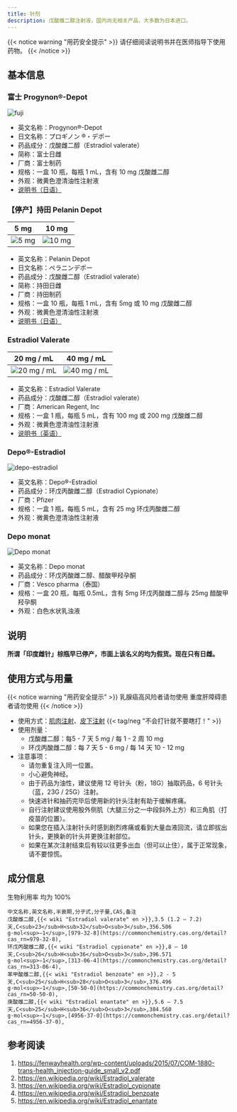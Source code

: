 ```yaml
---
title: 针剂
description: 戊酸雌二醇注射液，国内尚无相关产品，大多数为日本进口。
---
```


{{< notice warning "用药安全提示" >}}
请仔细阅读说明书并在医师指导下使用药物。
{{< /notice >}}

## 基本信息

### 富士 Progynon&reg;-Depot

![fuji](/images/medicine/injection/progynon-depot.jpg)

- 英文名称：Progynon&reg;-Depot
- 日文名称：プロギノン &reg;・デポー
- 药品成分：戊酸雌二醇（Estradiol valerate）
- 简称：富士日雌
- 厂商：富士制药
- 规格：一盒 10 瓶，每瓶 1 mL，含有 10 mg 戊酸雌二醇
- 外观：微黄色澄清油性注射液
- [说明书（日语）](/documents/progynon.pdf)

### 【停产】持田 Pelanin Depot

|          5 mg          |          10 mg           |
| :--------------------: | :----------------------: |
| ![5 mg](/images/medicine/injection/mochida-5.jpg) | ![10 mg](/images/medicine/injection/mochida-10.jpg) |

- 英文名称：Pelanin Depot
- 日文名称：ペラニンデポー
- 药品成分：戊酸雌二醇（Estradiol valerate）
- 简称：持田日雌
- 厂商：持田制药
- 规格：一盒 10 瓶，每瓶 1 mL，含有 5mg 或 10 mg 戊酸雌二醇
- 外观：微黄色澄清油性注射液
- [说明书（日语）](/documents/pelanin.pdf)

### Estradiol Valerate

|          20 mg / mL          |          40 mg / mL           |
| :--------------------------: | :---------------------------: |
| ![20 mg / mL](/images/medicine/injection/generic-ev-20.jpg) | ![40 mg / mL](/images/medicine/injection/generic-ev-40.jpg) |

- 英文名称：Estradiol Valerate
- 药品成分：戊酸雌二醇（Estradiol valerate）
- 厂商：American Regent, Inc
- 规格：一盒 1 瓶，每瓶 5 mL，含有 100 mg 或 200 mg 戊酸雌二醇
- 外观：微黄色澄清油性注射液
- [说明书（英语）](/documents/generic-ev.pdf)

### Depo&reg;-Estradiol

![depo-estradiol](/images/medicine/injection/depo-estradiol.png)

- 英文名称：Depo&reg;-Estradiol
- 药品成分：环戊丙酸雌二醇（Estradiol Cypionate）
- 厂商：Pfizer
- 规格：一盒 1 瓶，每瓶 5 mL，含有 25 mg 环戊丙酸雌二醇
- 外观：微黄色澄清油性注射液

### Depo monat

![Depo monat](/images/medicine/injection/depo_monat.jpg)

- 英文名称：Depo monat
- 药品成分：环戊丙酸雌二醇、醋酸甲羟孕酮
- 厂商：Vesco pharma（泰国）
- 规格：一盒 20 瓶，每瓶 0.5mL，含有 5mg 环戊丙酸雌二醇与 25mg 醋酸甲羟孕酮
- 外观：白色水状乳浊液

## 说明

**所谓「印度雌针」棕瓶早已停产，市面上该名义的均为假货。现在只有日雌。**

## 使用方式与用量

{{< notice warning "用药安全提示" >}}
乳腺癌高风险者请勿使用
重度肝障碍患者请勿使用
{{< /notice >}}

- 使用方式：[肌肉注射](https://zh.wikihow.com/进行肌肉注射)、[皮下注射](https://zh.wikihow.com/进行皮下注射) {{< tag/neg "不会打针就不要瞎打！" >}}
- 使用剂量：
  - 戊酸雌二醇：每5 - 7 天 5 mg / 每 1 - 2 周 10 mg
  - 环戊丙酸雌二醇：每 7 天 5 - 6 mg / 每 14 天 10 - 12 mg
- 注意事项：
  - 请勿重复注入同一位置。
  - 小心避免神经。
  - 由于药品为油性，建议使用 12 号针头（粉，18G）抽取药品，6 号针头（蓝，23G / 25G）注射。
  - 快速进针和抽药完毕后使用新的针头注射有助于缓解疼痛。
  - 自行注射建议使用股外侧肌（大腿三分之一中段斜外上方）和三角肌（打疫苗的位置）。
  - 如果您在插入注射针头时感到剧烈疼痛或看到大量血液回流，请立即拔出针头，更换新的针头并更换注射部位。
  - 如果在某次注射结束后有较以往更多出血（但可以止住），属于正常现象，请不要惊慌。

## 成分信息

生物利用率 均为 100%

```csv
中文名称,英文名称,半衰期,分子式,分子量,CAS,备注
戊酸雌二醇,{{< wiki "Estradiol valerate" en >}},3.5 (1.2 – 7.2) 天,C<sub>23</sub>H<sub>32</sub>O<sub>3</sub>,356.506 g·mol<sup>−1</sup>,[979-32-8](https://commonchemistry.cas.org/detail?cas_rn=979-32-8),
环戊丙酸雌二醇,{{< wiki "Estradiol cypionate" en >}},8 – 10 天,C<sub>26</sub>H<sub>36</sub>O<sub>3</sub>,396.571 g·mol<sup>−1</sup>,[313-06-4](https://commonchemistry.cas.org/detail?cas_rn=313-06-4),
苯甲酸雌二醇,{{< wiki "Estradiol benzoate" en >}},2 - 5 天,C<sub>25</sub>H<sub>28</sub>O<sub>3</sub>,376.496 g·mol<sup>−1</sup>,[50-50-0](https://commonchemistry.cas.org/detail?cas_rn=50-50-0),
庚酸雌二醇,{{< wiki "Estradiol enantate" en >}},5.6 – 7.5 天,C<sub>25</sub>H<sub>36</sub>O<sub>3</sub>,384.560 g·mol<sup>−1</sup>,[4956-37-0](https://commonchemistry.cas.org/detail?cas_rn=4956-37-0),
```

## 参考阅读

1. <https://fenwayhealth.org/wp-content/uploads/2015/07/COM-1880-trans-health_injection-guide_small_v2.pdf>
1. <https://en.wikipedia.org/wiki/Estradiol_valerate>
1. <https://en.wikipedia.org/wiki/Estradiol_cypionate>
1. <https://en.wikipedia.org/wiki/Estradiol_benzoate>
1. <https://en.wikipedia.org/wiki/Estradiol_enantate>
